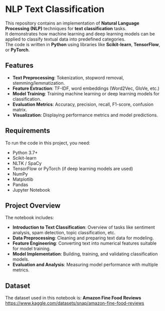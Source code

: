 # NLP Text Classification

This repository contains an implementation of **Natural Language Processing (NLP)** techniques for **text classification** tasks.  
It demonstrates how machine learning and deep learning models can be applied to classify textual data into predefined categories.  
The code is written in **Python** using libraries like **Scikit-learn**, **TensorFlow**, or **PyTorch**.

## Features

- **Text Preprocessing**: Tokenization, stopword removal, stemming/lemmatization.
- **Feature Extraction**: TF-IDF, word embeddings (Word2Vec, GloVe, etc.)
- **Model Training**: Training machine learning or deep learning models for classification.
- **Evaluation Metrics**: Accuracy, precision, recall, F1-score, confusion matrix.
- **Visualization**: Displaying performance metrics and model predictions.

## Requirements

To run the code in this project, you need:

- Python 3.7+
- Scikit-learn
- NLTK / SpaCy
- TensorFlow or PyTorch (if deep learning models are used)
- NumPy
- Matplotlib
- Pandas
- Jupyter Notebook

## Project Overview

The notebook includes:

- **Introduction to Text Classification**: Overview of tasks like sentiment analysis, spam detection, topic classification, etc.
- **Data Preprocessing**: Cleaning and preparing text data for modeling.
- **Feature Engineering**: Converting text into numerical features suitable for model training.
- **Model Implementation**: Building, training, and validating classification models.
- **Evaluation and Analysis**: Measuring model performance with multiple metrics.

## Dataset

The dataset used in this notebook is: **Amazon Fine Food Reviews**  
https://www.kaggle.com/datasets/snap/amazon-fine-food-reviews
